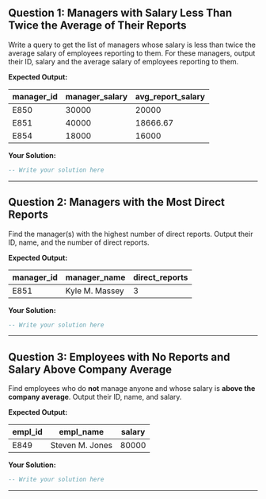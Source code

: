 
## Question 1: Managers with Salary Less Than Twice the Average of Their Reports

Write a query to get the list of managers whose salary is less than twice the average salary of employees reporting to them. For these managers, output their ID, salary and the average salary of employees reporting to them.

**Expected Output:**

| manager_id | manager_salary | avg_report_salary |
|------------|---------------|------------------|
| E850       | 30000         | 20000            |
| E851       | 40000         | 18666.67         |
| E854       | 18000         | 16000            |

**Your Solution:**
```sql
-- Write your solution here
```

---

## Question 2: Managers with the Most Direct Reports

Find the manager(s) with the highest number of direct reports. Output their ID, name, and the number of direct reports.

**Expected Output:**

| manager_id | manager_name        | direct_reports |
|------------|--------------------|---------------|
| E851       | Kyle M. Massey     | 3             |

**Your Solution:**
```sql
-- Write your solution here
```

---

## Question 3: Employees with No Reports and Salary Above Company Average

Find employees who do **not** manage anyone and whose salary is **above the company average**. Output their ID, name, and salary.

**Expected Output:**

| empl_id | empl_name         | salary |
|---------|-------------------|--------|
| E849    | Steven M. Jones   | 80000  |

**Your Solution:**
```sql
-- Write your solution here
```

---
